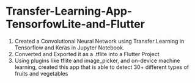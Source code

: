 # Transfer-Learning-App-TensorfowLite-and-Flutter
1) Created a Convolutional Neural Network using Transfer Learning in Tensorflow and Keras in Jupyter Notebook.
2) Converted and Exported it as a .tflite into a Flutter Project
3) Using plugins like tflite and image_picker, and on-device machine learning, created this app that is able to detect 30+ different types of fruits and vegetables
